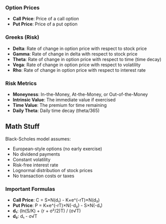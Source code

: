 ### Option Prices
- **Call Price**: Price of a call option
- **Put Price**: Price of a put option  

### Greeks (Risk)
- **Delta**: Rate of change in option price with respect to stock price
- **Gamma**: Rate of change in delta with respect to stock price
- **Theta**: Rate of change in option price with respect to time (time decay)
- **Vega**: Rate of change in option price with respect to volatility
- **Rho**: Rate of change in option price with respect to interest rate

### Risk Metrics
- **Moneyness**: In-the-Money, At-the-Money, or Out-of-the-Money
- **Intrinsic Value**: The immediate value if exercised
- **Time Value**: The premium for time remaining
- **Daily Theta**: Daily time decay (theta/365)

## Math Stuff

Black-Scholes model assumes:
- European-style options (no early exercise)
- No dividend payments
- Constant volatility
- Risk-free interest rate
- Lognormal distribution of stock prices
- No transaction costs or taxes

### Important Formulas
- **Call Price**: C = S×N(d₁) - K×e^(-rT)×N(d₂)
- **Put Price**: P = K×e^(-rT)×N(-d₂) - S×N(-d₁)
- **d₁**: (ln(S/K) + (r + σ²/2)T) / (σ√T)
- **d₂**: d₁ - σ√T
